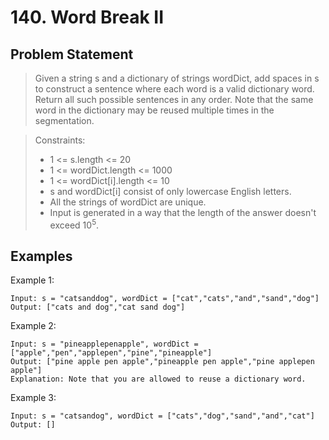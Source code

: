 # 140. Word Break II

## Problem Statement

> Given a string s and a dictionary of strings wordDict, add spaces in s to construct a sentence where each word is a valid dictionary word. Return all such possible sentences in any order.
> Note that the same word in the dictionary may be reused multiple times in the segmentation.

> Constraints:
>
> - 1 <= s.length <= 20
> - 1 <= wordDict.length <= 1000
> - 1 <= wordDict[i].length <= 10
> - s and wordDict[i] consist of only lowercase English letters.
> - All the strings of wordDict are unique.
> - Input is generated in a way that the length of the answer doesn't exceed 10<sup>5</sup>.

## Examples

Example 1:

```
Input: s = "catsanddog", wordDict = ["cat","cats","and","sand","dog"]
Output: ["cats and dog","cat sand dog"]
```

Example 2:

```
Input: s = "pineapplepenapple", wordDict = ["apple","pen","applepen","pine","pineapple"]
Output: ["pine apple pen apple","pineapple pen apple","pine applepen apple"]
Explanation: Note that you are allowed to reuse a dictionary word.
```

Example 3:

```
Input: s = "catsandog", wordDict = ["cats","dog","sand","and","cat"]
Output: []
```
